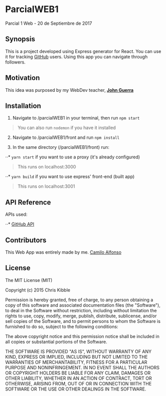 # ParcialWEB1

Parcial 1 Web - 20 de Septiembre de 2017

## Synopsis

This is a project developed using Express generator for React. You can use it for tracking [GitHub](https://github.com) users. Using this app you can navigate through followers.

## Motivation

This idea was purposed by my WebDev teacher, **[John Guerra](https://github.com/john-guerra)**

## Installation

1. Navigate to /parcialWEB1 in your terminal, then run `npm start`

> You can also run `nodemon` if you have it installed

2. Navigate to /parcialWEB1/front and run `npm install`

3. In the same directory (/parcialWEB1/front) run:

⋅⋅* `yarn start` if you want to use a proxy (it's already configured)

>This runs on localhost:3000

⋅⋅* `yarn build` if you want to use express' front-end (built app)

>This runs on localhost:3001

## API Reference

APIs used:

⋅⋅* [GitHub API](https://developer.github.com/v3/)

## Contributors

This Web App was entirely made by me.
[Camilo Alfonso](https://vecope.github.io)

## License

The MIT License (MIT)

Copyright (c) 2015 Chris Kibble

Permission is hereby granted, free of charge, to any person obtaining a copy of this software and associated documentation files (the "Software"), to deal in the Software without restriction, including without limitation the rights to use, copy, modify, merge, publish, distribute, sublicense, and/or sell copies of the Software, and to permit persons to whom the Software is furnished to do so, subject to the following conditions:

The above copyright notice and this permission notice shall be included in all copies or substantial portions of the Software.

THE SOFTWARE IS PROVIDED "AS IS", WITHOUT WARRANTY OF ANY KIND, EXPRESS OR IMPLIED, INCLUDING BUT NOT LIMITED TO THE WARRANTIES OF MERCHANTABILITY, FITNESS FOR A PARTICULAR PURPOSE AND NONINFRINGEMENT. IN NO EVENT SHALL THE AUTHORS OR COPYRIGHT HOLDERS BE LIABLE FOR ANY CLAIM, DAMAGES OR OTHER LIABILITY, WHETHER IN AN ACTION OF CONTRACT, TORT OR OTHERWISE, ARISING FROM, OUT OF OR IN CONNECTION WITH THE SOFTWARE OR THE USE OR OTHER DEALINGS IN THE SOFTWARE.
